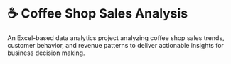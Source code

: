 # ☕ Coffee Shop Sales Analysis
An Excel-based data analytics project analyzing coffee shop sales trends, customer behavior, and revenue patterns to deliver actionable insights for business decision making.



